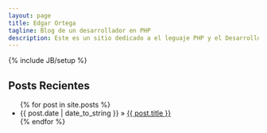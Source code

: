 ```yaml
---
layout: page
title: Edgar Ortega
tagline: Blog de un desarrollador en PHP
description: Este es un sitio dedicado a el leguaje PHP y el Desarrollo de Software
---
```

{% include JB/setup %}

    
## Posts Recientes

<ul class="posts">
  {% for post in site.posts %}
    <li><span>{{ post.date | date_to_string }}</span> &raquo; <a href="{{ BASE_PATH }}{{ post.url }}">{{ post.title }}</a></li>
  {% endfor %}
</ul>
